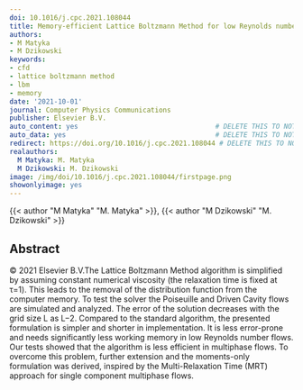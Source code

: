 ```yaml
---
doi: 10.1016/j.cpc.2021.108044
title: Memory-efficient Lattice Boltzmann Method for low Reynolds number flows
authors:
- M Matyka
- M Dzikowski
keywords:
- cfd
- lattice boltzmann method
- lbm
- memory
date: '2021-10-01'
journal: Computer Physics Communications
publisher: Elsevier B.V.
auto_content: yes                                  # DELETE THIS TO NOT AUTO GENERATE CONTENT
auto_data: yes                                     # DELETE THIS TO NOT AUTO GENERATE METADATA
redirect: https://doi.org/10.1016/j.cpc.2021.108044 # DELETE THIS TO NOT REDIRECT
realauthors:
  M Matyka: M. Matyka
  M Dzikowski: M. Dzikowski
image: /img/doi/10.1016/j.cpc.2021.108044/firstpage.png
showonlyimage: yes
---
```

{{< author "M Matyka" "M. Matyka" >}}, {{< author "M Dzikowski" "M. Dzikowski" >}}

## Abstract
© 2021 Elsevier B.V.The Lattice Boltzmann Method algorithm is simplified by assuming constant numerical viscosity (the relaxation time is fixed at τ=1). This leads to the removal of the distribution function from the computer memory. To test the solver the Poiseuille and Driven Cavity flows are simulated and analyzed. The error of the solution decreases with the grid size L as L−2. Compared to the standard algorithm, the presented formulation is simpler and shorter in implementation. It is less error-prone and needs significantly less working memory in low Reynolds number flows. Our tests showed that the algorithm is less efficient in multiphase flows. To overcome this problem, further extension and the moments-only formulation was derived, inspired by the Multi-Relaxation Time (MRT) approach for single component multiphase flows.
